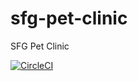 # sfg-pet-clinic

SFG Pet Clinic


[![CircleCI](https://circleci.com/gh/kelmorgan/sfg-pet-clinic/tree/master.svg?style=shield)](https://circleci.com/gh/kelmorgan/sfg-pet-clinic/tree/master)